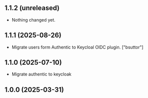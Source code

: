 ## 1.1.2 (unreleased)


- Nothing changed yet.


## 1.1.1 (2025-08-26)


- Migrate users form Authentic to Keycloal OIDC plugin.
  ["bsuttor"]


## 1.1.0 (2025-07-10)


- Migrate authentic to keycloak


## 1.0.0 (2025-03-31)
